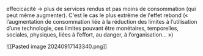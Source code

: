 effecicacité $\rightarrow$ plus de services rendus et pas moins de consommation (qui peut même augmenter). C'est le cas le plus extrême de l'effet rebond (« l’augmentation de consommation liée à la réduction des limites à l’utilisation d’une technologie, ces limites pouvant être monétaires, temporelles, sociales, physiques, liées à l’effort, au danger, à l’organisation… »)

![[Pasted image 20240917143340.png]]
